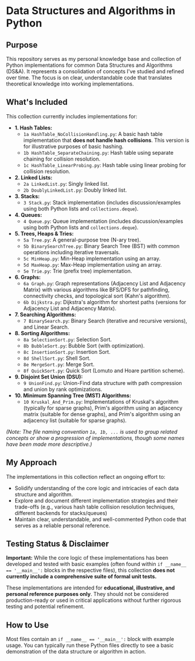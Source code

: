 # Data Structures and Algorithms in Python

## Purpose

This repository serves as my personal knowledge base and collection of Python implementations for common Data Structures and Algorithms (DS&A). It represents a consolidation of concepts I've studied and refined over time. The focus is on clear, understandable code that translates theoretical knowledge into working implementations.

## What's Included

This collection currently includes implementations for:

* **1. Hash Tables:**
    * `1a HashTable_NoCollisionHandling.py`: A basic hash table implementation that **does not handle hash collisions**. This version is for illustrative purposes of basic hashing.
    * `1b HashTable_SeparateChaining.py`: Hash table using separate chaining for collision resolution.
    * `1c HashTable_LinearProbing.py`: Hash table using linear probing for collision resolution.
* **2. Linked Lists:**
    * `2a LinkedList.py`: Singly linked list.
    * `2b DoublyLinkedList.py`: Doubly linked list.
* **3. Stacks:**
    * `3 Stack.py`: Stack implementation (includes discussion/examples using both Python lists and `collections.deque`).
* **4. Queues:**
    * `4 Queue.py`: Queue implementation (includes discussion/examples using both Python lists and `collections.deque`).
* **5. Trees, Heaps & Tries:**
    * `5a Tree.py`: A general-purpose tree (N-ary tree).
    * `5b BinarySearchTree.py`: Binary Search Tree (BST) with common operations including iterative traversals.
    * `5c MinHeap.py`: Min-Heap implementation using an array.
    * `5d MaxHeap.py`: Max-Heap implementation using an array.
    * `5e Trie.py`: Trie (prefix tree) implementation.
* **6. Graphs:**
    * `6a Graph.py`: Graph representations (Adjacency List and Adjacency Matrix) with various algorithms like BFS/DFS for pathfinding, connectivity checks, and topological sort (Kahn's algorithm).
    * `6b Dijkstra.py`: Dijkstra's algorithm for shortest paths (versions for Adjacency List and Adjacency Matrix).
* **7. Searching Algorithms:**
    * `7 BinarySearch.py`: Binary Search (iterative and recursive versions), and Linear Search.
* **8. Sorting Algorithms:**
    * `8a SelectionSort.py`: Selection Sort.
    * `8b BubbleSort.py`: Bubble Sort (with optimization).
    * `8c InsertionSort.py`: Insertion Sort.
    * `8d ShellSort.py`: Shell Sort.
    * `8e MergeSort.py`: Merge Sort.
    * `8f QuickSort.py`: Quick Sort (Lomuto and Hoare partition scheme).
* **9. Disjoint Set Union (DSU):**
    * `9 UnionFind.py`: Union-Find data structure with path compression and union by rank optimizations.
* **10. Minimum Spanning Tree (MST) Algorithms:**
    * `10 Kruskal_And_Prim.py`: Implementations of Kruskal's algorithm (typically for sparse graphs), Prim's algorithm using an adjacency matrix (suitable for dense graphs), and Prim's algorithm using an adjacency list (suitable for sparse graphs).

*(Note: The file naming convention `1a, 1b, ...` is used to group related concepts or show a progression of implementations, though some names have been made more descriptive.)*

## My Approach

The implementations in this collection reflect an ongoing effort to:
* Solidify understanding of the core logic and intricacies of each data structure and algorithm.
* Explore and document different implementation strategies and their trade-offs (e.g., various hash table collision resolution techniques, different backends for stacks/queues)
* Maintain clear, understandable, and well-commented Python code that serves as a reliable personal reference.

## Testing Status & Disclaimer

**Important:** While the core logic of these implementations has been developed and tested with basic examples (often found within `if __name__ == '__main__':` blocks in the respective files), this collection **does not currently include a comprehensive suite of formal unit tests.**

These implementations are intended for **educational, illustrative, and personal reference purposes only**. They should not be considered production-ready or used in critical applications without further rigorous testing and potential refinement.

## How to Use

Most files contain an `if __name__ == '__main__':` block with example usage. You can typically run these Python files directly to see a basic demonstration of the data structure or algorithm in action.
